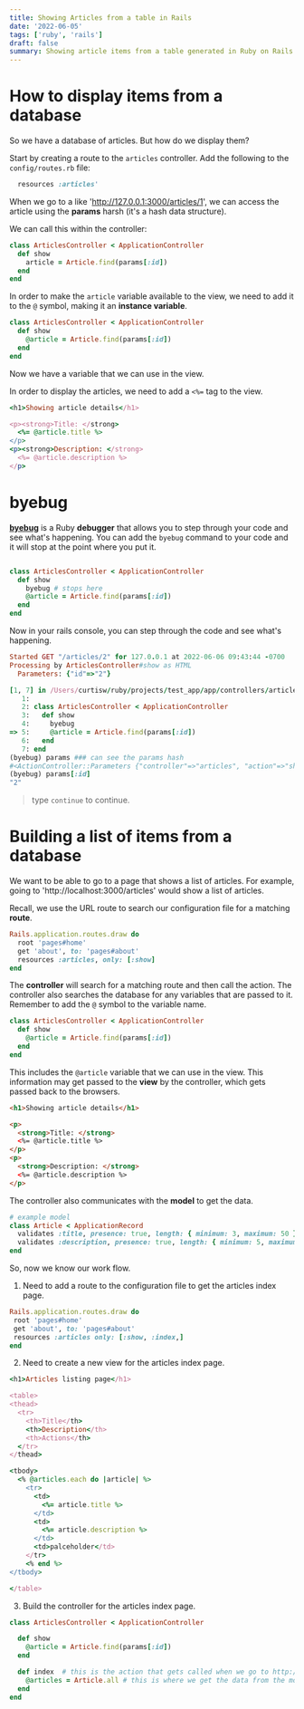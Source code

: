 ```yaml
---
title: Showing Articles from a table in Rails
date: '2022-06-05'
tags: ['ruby', 'rails']
draft: false
summary: Showing article items from a table generated in Ruby on Rails using a route and a view. We also look at how to show a listing page of the various articles in our database.
---
```


# How to display items from a database

So we have a database of articles. But how do we display them?

Start by creating a route to the `articles` controller. Add the following to the `config/routes.rb` file:

```rb
  resources :articles'
```

When we go to a like 'http://127.0.0.1:3000/articles/1', we can access the article using the **params** harsh (it's a hash data structure).

We can call this within the controller:

```rb
class ArticlesController < ApplicationController
  def show
    article = Article.find(params[:id])
  end
end
```

In order to make the `article` variable available to the view, we need to add it to the `@` symbol, making it an **instance variable**.

```rb
class ArticlesController < ApplicationController
  def show
    @article = Article.find(params[:id])
  end
end
```

Now we have a variable that we can use in the view.

In order to display the articles, we need to add a `<%=` tag to the view.

```rb
<h1>Showing article details</h1>

<p><strong>Title: </strong>
  <%= @article.title %>
</p>
<p><strong>Description: </strong>
  <%= @article.description %>
</p>
```

# byebug

**[byebug](https://github.com/deivid-rodriguez/byebug)** is a Ruby **debugger** that allows you to step through your code and see what's happening. You can add the `byebug` command to your code and it will stop at the point where you put it.

```rb

class ArticlesController < ApplicationController
  def show
    byebug # stops here
    @article = Article.find(params[:id])
  end
end
```

Now in your rails console, you can step through the code and see what's happening.

```rb
Started GET "/articles/2" for 127.0.0.1 at 2022-06-06 09:43:44 -0700
Processing by ArticlesController#show as HTML
  Parameters: {"id"=>"2"}

[1, 7] in /Users/curtisw/ruby/projects/test_app/app/controllers/articles_controller.rb
   1:
   2: class ArticlesController < ApplicationController
   3:   def show
   4:     byebug
=> 5:     @article = Article.find(params[:id])
   6:   end
   7: end
(byebug) params ### can see the params hash
#<ActionController::Parameters {"controller"=>"articles", "action"=>"show", "id"=>"2"} permitted: false>
(byebug) params[:id]
"2"
```

> type `continue` to continue.

# Building a list of items from a database

We want to be able to go to a page that shows a list of articles. For example, going to 'http://localhost:3000/articles' would show a list of articles.

Recall, we use the URL route to search our configuration file for a matching **route**.

```rb
Rails.application.routes.draw do
  root 'pages#home'
  get 'about', to: 'pages#about'
  resources :articles, only: [:show]
end
```

The **controller** will search for a matching route and then call the action. The controller also searches the database for any variables that are passed to it. Remember to add the `@` symbol to the variable name.

```rb
class ArticlesController < ApplicationController
  def show
    @article = Article.find(params[:id])
  end
end
```

This includes the `@article` variable that we can use in the view. This information may get passed to the **view** by the controller, which gets passed back to the browsers.

```html
<h1>Showing article details</h1>

<p>
  <strong>Title: </strong>
  <%= @article.title %>
</p>
<p>
  <strong>Description: </strong>
  <%= @article.description %>
</p>
```

The controller also communicates with the **model** to get the data.

```rb
# example model
class Article < ApplicationRecord
  validates :title, presence: true, length: { minimum: 3, maximum: 50 }
  validates :description, presence: true, length: { minimum: 5, maximum: 500 }
end
```

So, now we know our work flow.

1. Need to add a route to the configuration file to get the articles index page.

```rb
Rails.application.routes.draw do
 root 'pages#home'
 get 'about', to: 'pages#about'
 resources :articles only: [:show, :index,]
end
```

2. Need to create a new view for the articles index page.

```rb
<h1>Articles listing page</h1>

<table>
<thead>
  <tr>
    <th>Title</th>
    <th>Description</th>
    <th>Actions</th>
  </tr>
</thead>

<tbody>
  <% @articles.each do |article| %>
    <tr>
      <td>
        <%= article.title %>
      </td>
      <td>
        <%= article.description %>
      </td>
      <td>palceholder</td>
    </tr>
    <% end %>
</tbody>

</table>
```

3. Build the controller for the articles index page.

```rb
class ArticlesController < ApplicationController

  def show
    @article = Article.find(params[:id])
  end

  def index  # this is the action that gets called when we go to http://localhost:3000/articles
    @articles = Article.all # this is where we get the data from the model
  end
end
```
